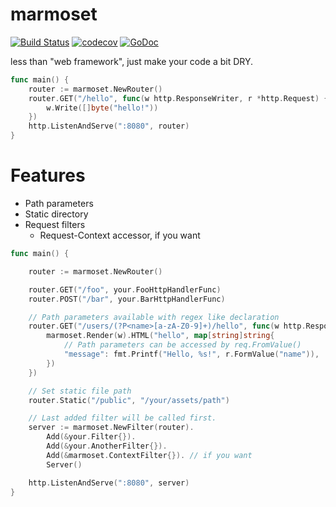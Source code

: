 marmoset
========

[![Build Status](https://travis-ci.org/otiai10/marmoset.svg?branch=master)](https://travis-ci.org/otiai10/marmoset)
[![codecov](https://codecov.io/gh/otiai10/marmoset/branch/master/graph/badge.svg)](https://codecov.io/gh/otiai10/marmoset)
[![GoDoc](https://godoc.org/github.com/otiai10/marmoset?status.svg)](https://godoc.org/github.com/otiai10/marmoset)

less than "web framework", just make your code a bit DRY.

```go
func main() {
	router := marmoset.NewRouter()
	router.GET("/hello", func(w http.ResponseWriter, r *http.Request) {
		w.Write([]byte("hello!"))
	})
	http.ListenAndServe(":8080", router)
}
```

# Features

- Path parameters
- Static directory
- Request filters
	- Request-Context accessor, if you want

```go
func main() {

	router := marmoset.NewRouter()

	router.GET("/foo", your.FooHttpHandlerFunc)
	router.POST("/bar", your.BarHttpHandlerFunc)

	// Path parameters available with regex like declaration
	router.GET("/users/(?P<name>[a-zA-Z0-9]+)/hello", func(w http.ResponseWriter, r *http.Request) {
		marmoset.Render(w).HTML("hello", map[string]string{
			// Path parameters can be accessed by req.FromValue()
			"message": fmt.Printf("Hello, %s!", r.FormValue("name")),
		})
	})

	// Set static file path
	router.Static("/public", "/your/assets/path")

	// Last added filter will be called first.
	server := marmoset.NewFilter(router).
		Add(&your.Filter{}).
		Add(&your.AnotherFilter{}).
		Add(&marmoset.ContextFilter{}). // if you want
		Server()

	http.ListenAndServe(":8080", server)
}
```
